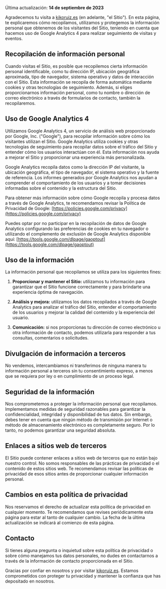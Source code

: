 Última actualización: **14 de septiembre de 2023**

Agradecemos tu visita a [kikoruiz.es](kikoruiz.es) (en adelante, "el Sitio"). En esta página, te explicaremos cómo recopilamos, utilizamos y protegemos la información personal que obtenemos de los visitantes del Sitio, teniendo en cuenta que hacemos uso de Google Analytics 4 para realizar seguimiento de visitas y eventos.

## Recopilación de información personal

Cuando visitas el Sitio, es posible que recopilemos cierta información personal identificable, como tu dirección IP, ubicación geográfica aproximada, tipo de navegador, sistema operativo y datos de interacción con el Sitio. Esta información se recopila de forma automática mediante cookies y otras tecnologías de seguimiento. Además, si eliges proporcionarnos información personal, como tu nombre o dirección de correo electrónico a través de formularios de contacto, también la recopilaremos.

## Uso de Google Analytics 4

Utilizamos Google Analytics 4, un servicio de análisis web proporcionado por Google, Inc. ("Google"), para recopilar información sobre cómo los visitantes utilizan el Sitio. Google Analytics utiliza cookies y otras tecnologías de seguimiento para recopilar datos sobre el tráfico del Sitio y entender cómo los usuarios interactúan con él. Esta información nos ayuda a mejorar el Sitio y proporcionar una experiencia más personalizada.

Google Analytics recopila datos como la dirección IP del visitante, la ubicación geográfica, el tipo de navegador, el sistema operativo y la fuente de referencia. Los informes generados por Google Analytics nos ayudan a comprender el comportamiento de los usuarios y a tomar decisiones informadas sobre el contenido y la estructura del Sitio.

Para obtener más información sobre cómo Google recopila y procesa datos a través de Google Analytics, te recomendamos revisar la Política de Privacidad de Google: [https://policies.google.com/privacy](https://policies.google.com/privacy)

Puedes optar por no participar en la recopilación de datos de Google Analytics configurando las preferencias de cookies en tu navegador o utilizando el complemento de exclusión de Google Analytics disponible aquí: [https://tools.google.com/dlpage/gaoptout](https://tools.google.com/dlpage/gaoptout)

## Uso de la información

La información personal que recopilamos se utiliza para los siguientes fines:

1. **Proporcionar y mantener el Sitio:** utilizamos tu información para garantizar que el Sitio funcione correctamente y para brindarte una experiencia óptima de navegación.

2. **Análisis y mejora:** utilizamos los datos recopilados a través de Google Analytics para analizar el tráfico del Sitio, entender el comportamiento de los usuarios y mejorar la calidad del contenido y la experiencia del usuario.

3. **Comunicación:** si nos proporcionas tu dirección de correo electrónico u otra información de contacto, podemos utilizarla para responder a tus consultas, comentarios o solicitudes.

## Divulgación de información a terceros

No vendemos, intercambiamos ni transferimos de ninguna manera tu información personal a terceros sin tu consentimiento expreso, a menos que se requiera por ley o en cumplimiento de un proceso legal.

## Seguridad de la información

Nos comprometemos a proteger la información personal que recopilamos. Implementamos medidas de seguridad razonables para garantizar la confidencialidad, integridad y disponibilidad de tus datos. Sin embargo, debes tener en cuenta que ningún método de transmisión por Internet o método de almacenamiento electrónico es completamente seguro. Por lo tanto, no podemos garantizar una seguridad absoluta.

## Enlaces a sitios web de terceros

El Sitio puede contener enlaces a sitios web de terceros que no están bajo nuestro control. No somos responsables de las prácticas de privacidad o el contenido de estos sitios web. Te recomendamos revisar las políticas de privacidad de esos sitios antes de proporcionar cualquier información personal.

## Cambios en esta política de privacidad

Nos reservamos el derecho de actualizar esta política de privacidad en cualquier momento. Te recomendamos que revises periódicamente esta página para estar al tanto de cualquier cambio. La fecha de la última actualización se indicará al comienzo de esta página.

## Contacto

Si tienes alguna pregunta o inquietud sobre esta política de privacidad o sobre cómo manejamos tus datos personales, no dudes en contactarnos a través de la información de contacto proporcionada en el Sitio.

Gracias por confiar en nosotros y por visitar [kikoruiz.es](kikoruiz.es). Estamos comprometidos con proteger tu privacidad y mantener la confianza que has depositado en nosotros.
